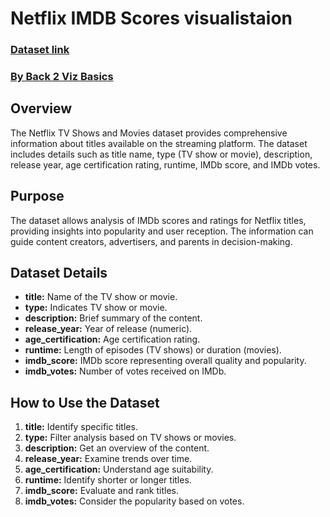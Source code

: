 # Netflix IMDB Scores visualistaion

### [Dataset link](https://www.kaggle.com/datasets/thedevastator/netflix-imdb-scores/data)
### [By Back 2 Viz Basics](https://data.world/back2vizbasics)

## Overview

The Netflix TV Shows and Movies dataset provides comprehensive information about titles available on the streaming platform. The dataset includes details such as title name, type (TV show or movie), description, release year, age certification rating, runtime, IMDb score, and IMDb votes.

## Purpose

The dataset allows analysis of IMDb scores and ratings for Netflix titles, providing insights into popularity and user reception. The information can guide content creators, advertisers, and parents in decision-making.

## Dataset Details

- **title:** Name of the TV show or movie.
- **type:** Indicates TV show or movie.
- **description:** Brief summary of the content.
- **release_year:** Year of release (numeric).
- **age_certification:** Age certification rating.
- **runtime:** Length of episodes (TV shows) or duration (movies).
- **imdb_score:** IMDb score representing overall quality and popularity.
- **imdb_votes:** Number of votes received on IMDb.

## How to Use the Dataset

1. **title:** Identify specific titles.
2. **type:** Filter analysis based on TV shows or movies.
3. **description:** Get an overview of the content.
4. **release_year:** Examine trends over time.
5. **age_certification:** Understand age suitability.
6. **runtime:** Identify shorter or longer titles.
7. **imdb_score:** Evaluate and rank titles.
8. **imdb_votes:** Consider the popularity based on votes.

